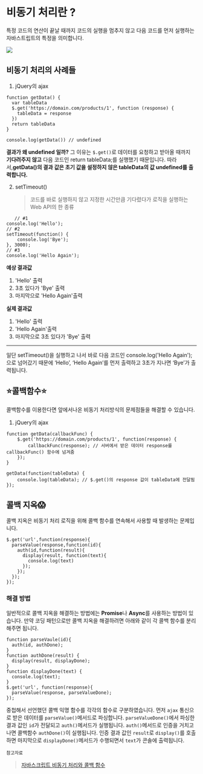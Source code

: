 # 비동기 처리란 ?

특정 코드의 연산이 끝날 때까지 코드의 실행을 멈추지 않고 다음 코드를 먼저 실행하는 자바스트립트의 특정을 의미합니다.

![](https://i.imgur.com/hh3Mawr.png)

## 비동기 처리의 사례들

1. jQuery의 ajax

```JS
function getData() {
  var tableData
  $.get('https://domain.com/products/1', function (response) {
    tableData = response
  })
  return tableData
}

console.log(getData()) // undefined
```

**결과가 왜 undefined 일까?**
그 이유는 `$.get()`로 데이터를 요청하고 받아올 때까지 **기다려주지 않고**
다음 코드인 return tableData;를 실행했기 때문입니다.
따라서,**getData()의 결과 값은 초기 값을 설정하지 않은 tableData의 값 undefined를 출력합니다.**

2. setTimeout()
   > 코드를 바로 실행하지 않고 지정한 시간만큼 기다렸다가 로직을 실행하는 Web API의 한 종류

```JS
   // #1
console.log('Hello');
// #2
setTimeout(function() {
	console.log('Bye');
}, 3000);
// #3
console.log('Hello Again');
```

**예상 결과값**

1. 'Hello' 출력
2. 3초 있다가 'Bye' 출력
3. 마지막으로 'Hello Again'출력

**실제 결과값**

1. 'Hello' 출력
2. 'Hello Again'출력
3. 마지막으로 3초 있다가 'Bye' 출력

---

일단 setTimeout()을 실행하고 나서 바로 다음 코드인 console.log('Hello Again');으로 넘어갔기 때문에 ‘Hello’, ‘Hello Again’를 먼저 출력하고 3초가 지나면 ‘Bye’가 출력됩니다.

## ⭐콜백함수⭐

콜백함수를 이용한다면 앞에서나온 비동기 처리방식의 문제점들을 해결할 수 있습니다.

1. jQuery의 ajax

```JS
function getData(callbackFunc) {
	$.get('https://domain.com/products/1', function(response) {
		callbackFunc(response); // 서버에서 받은 데이터 response를 callbackFunc() 함수에 넘겨줌
	});
}

getData(function(tableData) {
	console.log(tableData); // $.get()의 response 값이 tableData에 전달됨
});
```

## 콜백 지옥😱

콜백 지옥은 비동기 처리 로직을 위해 콜백 함수를 연속해서 사용할 때 발생하는 문제입니다.

```JS
$.get('url',function(response){
  parseValue(response,function(id){
    auth(id,function(result){
      display(result, function(text){
        console.log(text)
      });
    });
  });
});
```

### 해결 방법

일반적으로 콜백 지옥을 해결하는 방법에는 **Promise**나 **Async**를 사용하는 방법이 있습니다. 만약 코딩 패턴으로만 콜백 지옥을 해결하려면 아래와 같이 각 콜백 함수를 분리해주면 됩니다.

```JS
function parseVaule(id){
  auth(id, authDone);
}
function authDone(result) {
  display(result, displayDone);
}
function displayDone(text) {
  console.log(text);
}
$.get('url', function(response){
  parseValue(response, parseValueDone);
});
```

중첩해서 선언했던 콜백 익명 함수를 각각의 함수로 구분하였습니다. 먼저 `ajax` 통신으로 받은 데이터를 `parseValue()`메서드로 파싱합니다. `parseValueDone()`에서 파싱한 결과 값인 `id`가 전달되고 `auth()`메서드가 실행됩니다. `auth()`메서드로 인증을 거치고 나면 콜백함수 `authDone()`이 실행됩니다. 인증 결과 값인 `result`로 `display()`를 호출하면 마지막으로 `displayDone()`메서드가 수행되면서 `text`가 콘솔에 출력됩니다.

`참고자료`

> [자바스크립트 비동기 처리와 콜백 함수](https://joshua1988.github.io/web-development/javascript/javascript-asynchronous-operation/)
